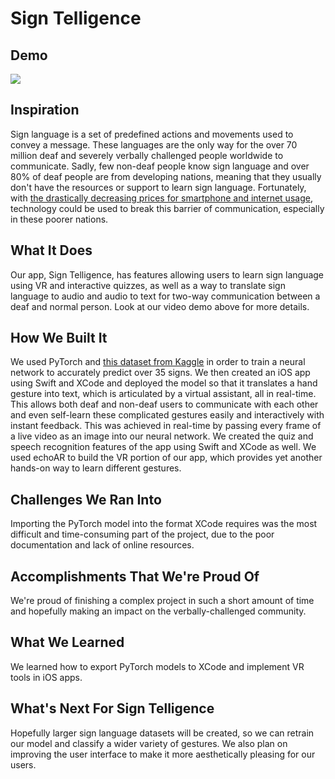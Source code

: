 # Sign Telligence

## Demo
[![](http://img.youtube.com/vi/9iuHfg67M94/0.jpg)](http://www.youtube.com/watch?v=9iuHfg67M94 '')

## Inspiration
Sign language is a set of predefined actions and movements used to convey a message. These languages are the only way for the over 70 million deaf and severely verbally challenged people worldwide to communicate. Sadly, few non-deaf people know sign language and over 80% of deaf people are from developing nations, meaning that they usually don't have the resources or support to learn sign language. Fortunately, with [the drastically decreasing prices for smartphone and internet usage](https://qz.com/india/1483368/indias-smartphone-internet-usage-will-surge-by-2022-cisco-says/), technology could be used to break this barrier of communication, especially in these poorer nations.

## What It Does
Our app, Sign Telligence, has features allowing users to learn sign language using VR and interactive quizzes, as well as a way to translate sign language to audio and audio to text for two-way communication between a deaf and normal person. Look at our video demo above for more details.

## How We Built It
We used PyTorch and [this dataset from Kaggle](https://www.kaggle.com/ayuraj/american-sign-language-dataset) in order to train a neural network to accurately predict over 35 signs. We then created an iOS app using Swift and XCode and deployed the model so that it translates a hand gesture into text, which is articulated by a virtual assistant, all in real-time. This allows both deaf and non-deaf users to communicate with each other and even self-learn these complicated gestures easily and interactively with instant feedback. This was achieved in real-time by passing every frame of a live video as an image into our neural network. We created the quiz and speech recognition features of the app using Swift and XCode as well. We used echoAR to build the VR portion of our app, which provides yet another hands-on way to learn different gestures.

## Challenges We Ran Into
Importing the PyTorch model into the format XCode requires was the most difficult and time-consuming part of the project, due to the poor documentation and lack of online resources. 

## Accomplishments That We're Proud Of
We're proud of finishing a complex project in such a short amount of time and hopefully making an impact on the verbally-challenged community.

## What We Learned
We learned how to export PyTorch models to XCode and implement VR tools in iOS apps. 

## What's Next For Sign Telligence
Hopefully larger sign language datasets will be created, so we can retrain our model and classify a wider variety of gestures. We also plan on improving the user interface to make it more aesthetically pleasing for our users.

